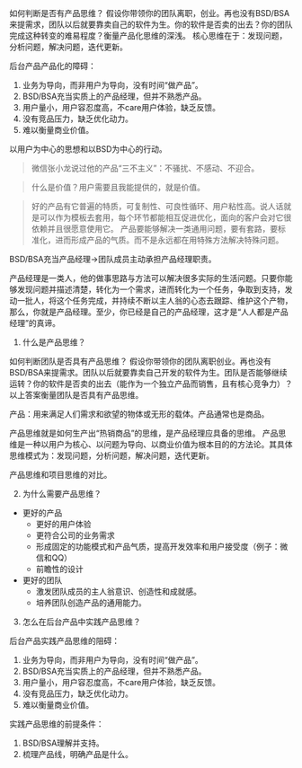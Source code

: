 如何判断是否有产品思维？
假设你带领你的团队离职，创业。再也没有BSD/BSA来提需求，团队以后就要靠卖自己的软件为生。你的软件是否卖的出去？你的团队完成这种转变的难易程度？衡量产品化思维的深浅。
核心思维在于：发现问题，分析问题，解决问题，迭代更新。

后台产品产品化的障碍：
1. 业务为导向，而非用户为导向，没有时间“做产品”。
2. BSD/BSA充当实质上的产品经理，但并不熟悉产品。
3. 用户量小，用户容忍度高，不care用户体验，缺乏反馈。
4. 没有竞品压力，缺乏优化动力。
5. 难以衡量商业价值。

以用户为中心的思想和以BSD为中心的行动。

> 微信张小龙说过他的产品“三不主义”：不骚扰、不感动、不迎合。

> 什么是价值？用户需要且我能提供的，就是价值。

> 好的产品有它普遍的特质，可复制性、可良性循环、用户粘性高。说人话就是可以作为模板去套用，每个环节都能相互促进优化，面向的客户会对它很依赖并且很愿意使用它。
产品要能够解决一类通用问题，要有套路，要标准化，进而形成产品的气质。而不是永远都在用特殊方法解决特殊问题。

BSD/BSA充当产品经理->团队成员主动承担产品经理职责。

产品经理是一类人，他的做事思路与方法可以解决很多实际的生活问题。只要你能够发现问题并描述清楚，转化为一个需求，进而转化为一个任务，争取到支持，发动一批人，将这个任务完成，并持续不断以主人翁的心态去跟踪、维护这个产物，那么，你就是产品经理。至少，你已经是自己的产品经理，这才是“人人都是产品经理”的真谛。




1. 什么是产品思维？

如何判断团队是否具有产品思维？
假设你带领你的团队离职创业。再也没有BSD/BSA来提需求。团队以后就要靠卖自己开发的软件为生。团队是否能够继续运转？你的软件是否卖的出去（能作为一个独立产品而销售，且有核心竞争力）？
以上答案衡量团队是否具有产品思维。

产品：用来满足人们需求和欲望的物体或无形的载体。产品通常也是商品。

产品思维就是如何生产出“热销商品”的思维，是产品经理应具备的思维。
产品思维是一种以用户为核心、以问题为导向、以商业价值为根本目的的方法论。其具体思维模式为：发现问题，分析问题，解决问题，迭代更新。

产品思维和项目思维的对比。

2. 为什么需要产品思维？

* 更好的产品
  * 更好的用户体验
  * 更符合公司的业务需求
  * 形成固定的功能模式和产品气质，提高开发效率和用户接受度（例子：微信和QQ）
  * 前瞻性的设计
* 更好的团队
  * 激发团队成员的主人翁意识、创造性和成就感。
  * 培养团队创造产品的通用能力。

3. 怎么在后台产品中实践产品思维？

后台产品实践产品思维的阻碍：
1. 业务为导向，而非用户为导向，没有时间“做产品”。
2. BSD/BSA充当实质上的产品经理，但并不熟悉产品。
3. 用户量小，用户容忍度高，不care用户体验，缺乏反馈。
4. 没有竞品压力，缺乏优化动力。
5. 难以衡量商业价值。

实践产品思维的前提条件：
1. BSD/BSA理解并支持。
2. 梳理产品线，明确产品是什么。
